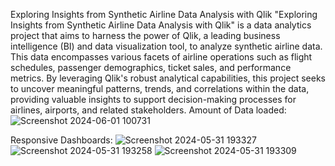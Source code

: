 Exploring Insights from Synthetic Airline Data Analysis with Qlik
"Exploring Insights from Synthetic Airline Data Analysis with Qlik" is a data analytics project that aims to harness the power of Qlik, a leading business intelligence (BI) and data visualization tool, to analyze synthetic airline data. This data encompasses various facets of airline operations such as flight schedules, passenger demographics, ticket sales, and performance metrics. By leveraging Qlik's robust analytical capabilities, this project seeks to uncover meaningful patterns, trends, and correlations within the data, providing valuable insights to support decision-making processes for airlines, airports, and related stakeholders.
Amount of Data loaded:
![Screenshot 2024-06-01 100731](https://github.com/sreehithaAdari/syntheticAirlines_data-analysis/assets/100212933/54426cb9-d926-4220-9d27-76d610718189)

Responsive Dashboards:
![Screenshot 2024-05-31 193327](https://github.com/sreehithaAdari/syntheticAirlines_data-analysis/assets/100212933/99c23a61-ae80-47c7-b94a-132726332876)
![Screenshot 2024-05-31 193258](https://github.com/sreehithaAdari/syntheticAirlines_data-analysis/assets/100212933/7420d49e-5745-497a-ac7f-889c42733263)
![Screenshot 2024-05-31 193309](https://github.com/sreehithaAdari/syntheticAirlines_data-analysis/assets/100212933/2d5b1769-cf9d-4de1-af9f-672a39fc1e2b)

